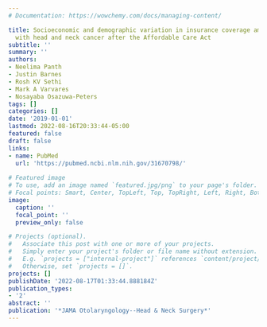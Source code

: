 ```yaml
---
# Documentation: https://wowchemy.com/docs/managing-content/

title: Socioeconomic and demographic variation in insurance coverage among patients
  with head and neck cancer after the Affordable Care Act
subtitle: ''
summary: ''
authors:
- Neelima Panth
- Justin Barnes
- Rosh KV Sethi
- Mark A Varvares
- Nosayaba Osazuwa-Peters
tags: []
categories: []
date: '2019-01-01'
lastmod: 2022-08-16T20:33:44-05:00
featured: false
draft: false
links:
- name: PubMed
  url: 'https://pubmed.ncbi.nlm.nih.gov/31670798/'
  
# Featured image
# To use, add an image named `featured.jpg/png` to your page's folder.
# Focal points: Smart, Center, TopLeft, Top, TopRight, Left, Right, BottomLeft, Bottom, BottomRight.
image:
  caption: ''
  focal_point: ''
  preview_only: false

# Projects (optional).
#   Associate this post with one or more of your projects.
#   Simply enter your project's folder or file name without extension.
#   E.g. `projects = ["internal-project"]` references `content/project/deep-learning/index.md`.
#   Otherwise, set `projects = []`.
projects: []
publishDate: '2022-08-17T01:33:44.888184Z'
publication_types:
- '2'
abstract: ''
publication: '*JAMA Otolaryngology--Head & Neck Surgery*'
---
```

